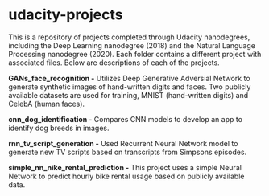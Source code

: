 # udacity-projects
This is a repository of projects completed through Udacity nanodegrees, including the Deep Learning nanodegree (2018) and the Natural Language Processing nanodegree (2020). Each folder contains a different project with associated files. Below are descriptions of each of the projects.

**GANs_face_recognition -** Utilizes Deep Generative Adversial Network to generate synthetic images of hand-written digits and faces. Two publicly available datasets are used for training, MNIST (hand-written digits) and CelebA (human faces).

**cnn_dog_identification -** Compares CNN models to develop an app to identify dog breeds in images.

**rnn_tv_script_generation -** Used Recurrent Neural Network model to generate new TV scripts based on transcripts from Simpsons episodes. 

**simple_nn_nike_rental_prediction -** This project uses a simple Neural Network to predict hourly bike rental usage based on publicly available data.
